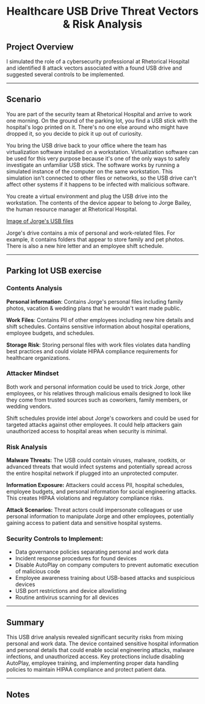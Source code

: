 # <p align="center"> Healthcare USB Drive Threat Vectors & Risk Analysis </p>

## Project Overview

I simulated the role of a cybersecurity professional at Rhetorical Hospital and identified 8 attack vectors associated with a found USB drive and suggested several controls to be implemented.

---

## Scenario
You are part of the security team at Rhetorical Hospital and arrive to work one morning. On the ground of the parking lot, you find a USB stick with the hospital's logo printed on it. There's no one else around who might have dropped it, so you decide to pick it up out of curiosity.

You bring the USB drive back to your office where the team has virtualization software installed on a workstation. Virtualization software can be used for this very purpose because it's one of the only ways to safely investigate an unfamiliar USB stick. The software works by running a simulated instance of the computer on the same workstation. This simulation isn't connected to other files or networks, so the USB drive can't affect other systems if it happens to be infected with malicious software.

You create a virtual environment and plug the USB drive into the workstation. The contents of the device appear to belong to Jorge Bailey, the human resource manager at Rhetorical Hospital.

[Image of Jorge's USB files](./misc-images/18-1.png)

Jorge's drive contains a mix of personal and work-related files. For example, it contains folders that appear to store family and pet photos. There is also a new hire letter and an employee shift schedule.

---

## Parking lot USB exercise

### Contents Analysis
**Personal information**: Contains Jorge's personal files including family photos, vacation & wedding plans that he wouldn't want made public.

**Work Files**: Contains PII of other employees including new hire details and shift schedules. Contains sensitive information about hospital operations, employee budgets, and schedules.

**Storage Risk**: Storing personal files with work files violates data handling best practices and could violate HIPAA compliance requirements for healthcare organizations.

### Attacker Mindset
Both work and personal information could be used to trick Jorge, other employees, or his relatives through malicious emails designed to look like they come from trusted sources such as coworkers, family members, or wedding vendors.

Shift schedules provide intel about Jorge's coworkers and could be used for targeted attacks against other employees. It could help attackers gain unauthorized access to hospital areas when security is minimal.

### Risk Analysis

**Malware Threats:**
The USB could contain viruses, malware, rootkits, or advanced threats that would infect systems and potentially spread across the entire hospital network if plugged into an unprotected computer.

**Information Exposure:**
Attackers could access PII, hospital schedules, employee budgets, and personal information for social engineering attacks. This creates HIPAA violations and regulatory compliance risks.

**Attack Scenarios:**
Threat actors could impersonate colleagues or use personal information to manipulate Jorge and other employees, potentially gaining access to patient data and sensitive hospital systems.

### Security Controls to Implement:
- Data governance policies separating personal and work data
- Incident response procedures for found devices
- Disable AutoPlay on company computers to prevent automatic execution of malicious code
- Employee awareness training about USB-based attacks and suspicious devices
- USB port restrictions and device allowlisting
- Routine antivirus scanning for all devices

---

## Summary

This USB drive analysis revealed significant security risks from mixing personal and work data. The device contained sensitive hospital information and personal details that could enable social engineering attacks, malware infections, and unauthorized access. Key protections include disabling AutoPlay, employee training, and implementing proper data handling policies to maintain HIPAA compliance and protect patient data.

---

## Notes
